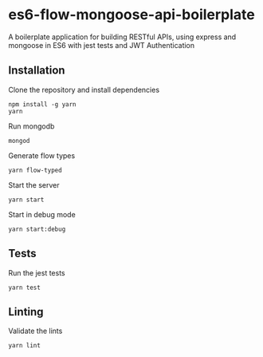 # es6-flow-mongoose-api-boilerplate
A boilerplate application for building RESTful APIs, using express and mongoose in ES6 with jest tests and JWT Authentication

Installation
------------

Clone the repository and install dependencies

```
npm install -g yarn
yarn
```

Run mongodb

```
mongod
```

Generate flow types

```
yarn flow-typed

```

Start the server

```
yarn start
```

Start in debug mode

```
yarn start:debug
```

Tests
------

Run the jest tests

```
yarn test
```

Linting
------

Validate the lints

```
yarn lint
```
